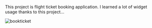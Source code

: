 This project is flight ticket booking application.
I learned a lot of widget usage thanks to this project...

![bookticket](https://user-images.githubusercontent.com/75016140/185616631-3faf307c-bffa-415e-8a8d-bfa089333b30.png)
